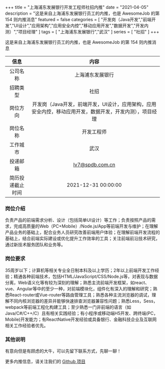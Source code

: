 +++
title = "上海浦东发展银行开发工程师社招内推"
date = "2021-04-05"
description = "这是来自上海浦东发展银行员工的内推，也是 AwesomeJob 的第 154 则内推消息"
featured = false
categories = [
    "开发岗（Java开发","前端开发","UI设计","应用架构","应用安全内控","移动应用开发","数据开发","开发内测）","项目经理"
]
tags = [
    "上海浦东发展银行","武汉"
]
series = [
    "社招"
]
+++

这是来自上海浦东发展银行员工的内推，也是 AwesomeJob 的第 154 则内推消息
<!--more-->

| 信息 | 内容 |
| :-----:| :----: |
| 公司名称 | 上海浦东发展银行 |
| 招聘类型 | 社招 |
| 岗位方向 | 开发岗（Java开发，前端开发，UI设计，应用架构，应用安全内控，移动应用开发，数据开发，开发内测），项目经理 |
| 岗位名称 | 开发工程师 |
| 工作城市 | 武汉 |
| 投递邮箱 | lv7@spdb.com.cn |
| 简历投递截止时间 | 2021-12-31 00:00:00 |

### 岗位介绍

负责产品的前端需求分析、设计（包括简单UI设计）等工作；负责按照产品的需求，完成高质量的Web（PC+Mobile）/Node.js/App等前端开发与维护；在理解产品业务的基础上，配合业务人员研究改善前端用户体验；在理解前端开发流程的基础上，结合前端实际建设或优化提升工作效率的工具；关注前端前沿技术研究，通过新技术服务团队和业务等。

### 岗位要求

35周岁以下；计算机等相关专业全日制本科及以上学历；2年以上前端开发工作经验；精通各种前端技术，包括HTML/JavaScript/CSS/Node.js等，对表现与数据分离，Web语义化等有较为深刻的理解；熟悉主流前端开发框架，如react、vue、Angular等中的至少一种，对前端模块化，组件化有深入的理解和研究；熟悉React-router或Vue-router等路由管理工具；熟悉各种主流浏览器的调试，理解不同内核浏览器的差异并能够快速排查浏览器兼容性问题；熟悉Less，Sess，webpack等前端工程化构建工具；至少熟悉一门非前端的语言（如Java/C#/C++/C）且有相关实践经验；有小程序或移动端H5开发、跨终端(PC， Mobile)开发能力；有ReactNative开发经验或具备银行、金融科技企业及互联网相关工作经验者优先。

### 其他说明

有意向但是有顾虑的大牛，可以先留下联系方式，先聊一聊！

更多内推信息，请关注我们的 [Github 项目](https://github.com/Dikea/AwesomeJob)

